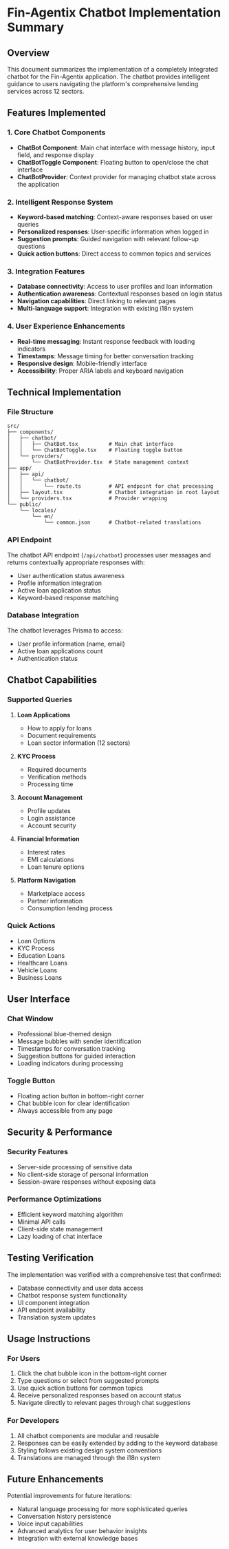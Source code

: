 # Fin-Agentix Chatbot Implementation Summary

## Overview
This document summarizes the implementation of a completely integrated chatbot for the Fin-Agentix application. The chatbot provides intelligent guidance to users navigating the platform's comprehensive lending services across 12 sectors.

## Features Implemented

### 1. Core Chatbot Components
- **ChatBot Component**: Main chat interface with message history, input field, and response display
- **ChatBotToggle Component**: Floating button to open/close the chat interface
- **ChatBotProvider**: Context provider for managing chatbot state across the application

### 2. Intelligent Response System
- **Keyword-based matching**: Context-aware responses based on user queries
- **Personalized responses**: User-specific information when logged in
- **Suggestion prompts**: Guided navigation with relevant follow-up questions
- **Quick action buttons**: Direct access to common topics and services

### 3. Integration Features
- **Database connectivity**: Access to user profiles and loan information
- **Authentication awareness**: Contextual responses based on login status
- **Navigation capabilities**: Direct linking to relevant pages
- **Multi-language support**: Integration with existing i18n system

### 4. User Experience Enhancements
- **Real-time messaging**: Instant response feedback with loading indicators
- **Timestamps**: Message timing for better conversation tracking
- **Responsive design**: Mobile-friendly interface
- **Accessibility**: Proper ARIA labels and keyboard navigation

## Technical Implementation

### File Structure
```
src/
├── components/
│   ├── chatbot/
│   │   ├── ChatBot.tsx          # Main chat interface
│   │   └── ChatBotToggle.tsx    # Floating toggle button
│   └── providers/
│       └── ChatBotProvider.tsx  # State management context
├── app/
│   ├── api/
│   │   └── chatbot/
│   │       └── route.ts         # API endpoint for chat processing
│   ├── layout.tsx               # Chatbot integration in root layout
│   └── providers.tsx            # Provider wrapping
└── public/
    └── locales/
        └── en/
            └── common.json      # Chatbot-related translations
```

### API Endpoint
The chatbot API endpoint (`/api/chatbot`) processes user messages and returns contextually appropriate responses with:
- User authentication status awareness
- Profile information integration
- Active loan application status
- Keyword-based response matching

### Database Integration
The chatbot leverages Prisma to access:
- User profile information (name, email)
- Active loan applications count
- Authentication status

## Chatbot Capabilities

### Supported Queries
1. **Loan Applications**
   - How to apply for loans
   - Document requirements
   - Loan sector information (12 sectors)

2. **KYC Process**
   - Required documents
   - Verification methods
   - Processing time

3. **Account Management**
   - Profile updates
   - Login assistance
   - Account security

4. **Financial Information**
   - Interest rates
   - EMI calculations
   - Loan tenure options

5. **Platform Navigation**
   - Marketplace access
   - Partner information
   - Consumption lending process

### Quick Actions
- Loan Options
- KYC Process
- Education Loans
- Healthcare Loans
- Vehicle Loans
- Business Loans

## User Interface

### Chat Window
- Professional blue-themed design
- Message bubbles with sender identification
- Timestamps for conversation tracking
- Suggestion buttons for guided interaction
- Loading indicators during processing

### Toggle Button
- Floating action button in bottom-right corner
- Chat bubble icon for clear identification
- Always accessible from any page

## Security & Performance

### Security Features
- Server-side processing of sensitive data
- No client-side storage of personal information
- Session-aware responses without exposing data

### Performance Optimizations
- Efficient keyword matching algorithm
- Minimal API calls
- Client-side state management
- Lazy loading of chat interface

## Testing Verification

The implementation was verified with a comprehensive test that confirmed:
- Database connectivity and user data access
- Chatbot response system functionality
- UI component integration
- API endpoint availability
- Translation system updates

## Usage Instructions

### For Users
1. Click the chat bubble icon in the bottom-right corner
2. Type questions or select from suggested prompts
3. Use quick action buttons for common topics
4. Receive personalized responses based on account status
5. Navigate directly to relevant pages through chat suggestions

### For Developers
1. All chatbot components are modular and reusable
2. Responses can be easily extended by adding to the keyword database
3. Styling follows existing design system conventions
4. Translations are managed through the i18n system

## Future Enhancements

Potential improvements for future iterations:
- Natural language processing for more sophisticated queries
- Conversation history persistence
- Voice input capabilities
- Advanced analytics for user behavior insights
- Integration with external knowledge bases